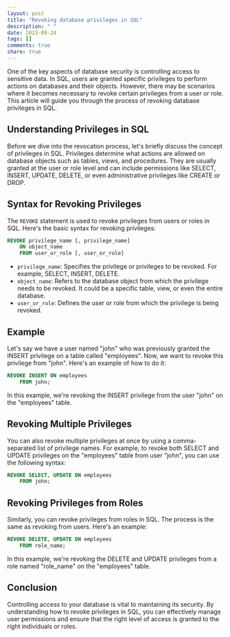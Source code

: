 ```yaml
---
layout: post
title: "Revoking database privileges in SQL"
description: " "
date: 2023-09-24
tags: []
comments: true
share: true
---
```


One of the key aspects of database security is controlling access to sensitive data. In SQL, users are granted specific privileges to perform actions on databases and their objects. However, there may be scenarios where it becomes necessary to revoke certain privileges from a user or role. This article will guide you through the process of revoking database privileges in SQL.

## Understanding Privileges in SQL

Before we dive into the revocation process, let's briefly discuss the concept of privileges in SQL. Privileges determine what actions are allowed on database objects such as tables, views, and procedures. They are usually granted at the user or role level and can include permissions like SELECT, INSERT, UPDATE, DELETE, or even administrative privileges like CREATE or DROP.

## Syntax for Revoking Privileges

The `REVOKE` statement is used to revoke privileges from users or roles in SQL. Here's the basic syntax for revoking privileges:

```sql
REVOKE privilege_name [, privilege_name]
    ON object_name
    FROM user_or_role [, user_or_role]
```

- `privilege_name`: Specifies the privilege or privileges to be revoked. For example, SELECT, INSERT, DELETE.
- `object_name`: Refers to the database object from which the privilege needs to be revoked. It could be a specific table, view, or even the entire database.
- `user_or_role`: Defines the user or role from which the privilege is being revoked.

## Example

Let's say we have a user named "john" who was previously granted the INSERT privilege on a table called "employees". Now, we want to revoke this privilege from "john". Here's an example of how to do it:

```sql
REVOKE INSERT ON employees
    FROM john;
```

In this example, we're revoking the INSERT privilege from the user "john" on the "employees" table.

## Revoking Multiple Privileges

You can also revoke multiple privileges at once by using a comma-separated list of privilege names. For example, to revoke both SELECT and UPDATE privileges on the "employees" table from user "john", you can use the following syntax:

```sql
REVOKE SELECT, UPDATE ON employees
    FROM john;
```

## Revoking Privileges from Roles

Similarly, you can revoke privileges from roles in SQL. The process is the same as revoking from users. Here's an example:

```sql
REVOKE DELETE, UPDATE ON employees
    FROM role_name;
```

In this example, we're revoking the DELETE and UPDATE privileges from a role named "role_name" on the "employees" table.

## Conclusion

Controlling access to your database is vital to maintaining its security. By understanding how to revoke privileges in SQL, you can effectively manage user permissions and ensure that the right level of access is granted to the right individuals or roles.